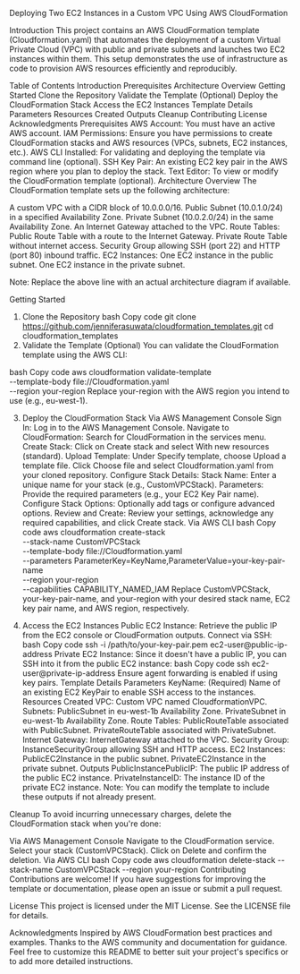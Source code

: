 Deploying Two EC2 Instances in a Custom VPC Using AWS CloudFormation

Introduction
This project contains an AWS CloudFormation template (Cloudformation.yaml) that automates the deployment of a custom Virtual Private Cloud (VPC) with public and private subnets and launches two EC2 instances within them. This setup demonstrates the use of infrastructure as code to provision AWS resources efficiently and reproducibly.

Table of Contents
Introduction
Prerequisites
Architecture Overview
Getting Started
Clone the Repository
Validate the Template (Optional)
Deploy the CloudFormation Stack
Access the EC2 Instances
Template Details
Parameters
Resources Created
Outputs
Cleanup
Contributing
License
Acknowledgments
Prerequisites
AWS Account: You must have an active AWS account.
IAM Permissions: Ensure you have permissions to create CloudFormation stacks and AWS resources (VPCs, subnets, EC2 instances, etc.).
AWS CLI Installed: For validating and deploying the template via command line (optional).
SSH Key Pair: An existing EC2 key pair in the AWS region where you plan to deploy the stack.
Text Editor: To view or modify the CloudFormation template (optional).
Architecture Overview
The CloudFormation template sets up the following architecture:

A custom VPC with a CIDR block of 10.0.0.0/16.
Public Subnet (10.0.1.0/24) in a specified Availability Zone.
Private Subnet (10.0.2.0/24) in the same Availability Zone.
An Internet Gateway attached to the VPC.
Route Tables:
Public Route Table with a route to the Internet Gateway.
Private Route Table without internet access.
Security Group allowing SSH (port 22) and HTTP (port 80) inbound traffic.
EC2 Instances:
One EC2 instance in the public subnet.
One EC2 instance in the private subnet.

Note: Replace the above line with an actual architecture diagram if available.

Getting Started
1. Clone the Repository
bash
Copy code
git clone https://github.com/jenniferasuwata/cloudformation_templates.git
cd cloudformation_templates
2. Validate the Template (Optional)
You can validate the CloudFormation template using the AWS CLI:

bash
Copy code
aws cloudformation validate-template \
    --template-body file://Cloudformation.yaml \
    --region your-region
Replace your-region with the AWS region you intend to use (e.g., eu-west-1).

3. Deploy the CloudFormation Stack
Via AWS Management Console
Sign In: Log in to the AWS Management Console.
Navigate to CloudFormation: Search for CloudFormation in the services menu.
Create Stack:
Click on Create stack and select With new resources (standard).
Upload Template:
Under Specify template, choose Upload a template file.
Click Choose file and select Cloudformation.yaml from your cloned repository.
Configure Stack Details:
Stack Name: Enter a unique name for your stack (e.g., CustomVPCStack).
Parameters: Provide the required parameters (e.g., your EC2 Key Pair name).
Configure Stack Options:
Optionally add tags or configure advanced options.
Review and Create:
Review your settings, acknowledge any required capabilities, and click Create stack.
Via AWS CLI
bash
Copy code
aws cloudformation create-stack \
    --stack-name CustomVPCStack \
    --template-body file://Cloudformation.yaml \
    --parameters ParameterKey=KeyName,ParameterValue=your-key-pair-name \
    --region your-region \
    --capabilities CAPABILITY_NAMED_IAM
Replace CustomVPCStack, your-key-pair-name, and your-region with your desired stack name, EC2 key pair name, and AWS region, respectively.

4. Access the EC2 Instances
Public EC2 Instance:
Retrieve the public IP from the EC2 console or CloudFormation outputs.
Connect via SSH:
bash
Copy code
ssh -i /path/to/your-key-pair.pem ec2-user@public-ip-address
Private EC2 Instance:
Since it doesn't have a public IP, you can SSH into it from the public EC2 instance:
bash
Copy code
ssh ec2-user@private-ip-address
Ensure agent forwarding is enabled if using key pairs.
Template Details
Parameters
KeyName: (Required) Name of an existing EC2 KeyPair to enable SSH access to the instances.
Resources Created
VPC: Custom VPC named CloudformationVPC.
Subnets:
PublicSubnet in eu-west-1b Availability Zone.
PrivateSubnet in eu-west-1b Availability Zone.
Route Tables:
PublicRouteTable associated with PublicSubnet.
PrivateRouteTable associated with PrivateSubnet.
Internet Gateway: InternetGateway attached to the VPC.
Security Group: InstanceSecurityGroup allowing SSH and HTTP access.
EC2 Instances:
PublicEC2Instance in the public subnet.
PrivateEC2Instance in the private subnet.
Outputs
PublicInstancePublicIP: The public IP address of the public EC2 instance.
PrivateInstanceID: The instance ID of the private EC2 instance.
Note: You can modify the template to include these outputs if not already present.

Cleanup
To avoid incurring unnecessary charges, delete the CloudFormation stack when you're done:

Via AWS Management Console
Navigate to the CloudFormation service.
Select your stack (CustomVPCStack).
Click on Delete and confirm the deletion.
Via AWS CLI
bash
Copy code
aws cloudformation delete-stack --stack-name CustomVPCStack --region your-region
Contributing
Contributions are welcome! If you have suggestions for improving the template or documentation, please open an issue or submit a pull request.

License
This project is licensed under the MIT License. See the LICENSE file for details.

Acknowledgments
Inspired by AWS CloudFormation best practices and examples.
Thanks to the AWS community and documentation for guidance.
Feel free to customize this README to better suit your project's specifics or to add more detailed instructions.
